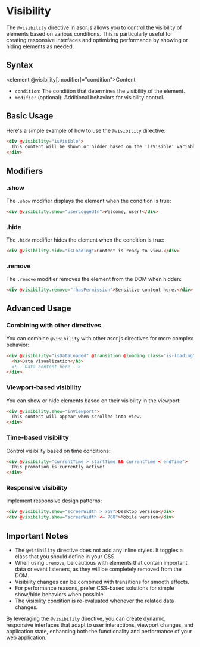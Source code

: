 # Visibility

The `@visibility` directive in asor.js allows you to control the visibility of elements based on various conditions. This is particularly useful for creating responsive interfaces and optimizing performance by showing or hiding elements as needed.

## Syntax

<element @visibility[.modifier]="condition">Content</element>

- `condition`: The condition that determines the visibility of the element.
- `modifier` (optional): Additional behaviors for visibility control.

## Basic Usage

Here's a simple example of how to use the `@visibility` directive:

```html
<div @visibility="isVisible">
  This content will be shown or hidden based on the 'isVisible' variable.
</div>
```

## Modifiers

### .show

The `.show` modifier displays the element when the condition is true:

```html
<div @visibility.show="userLoggedIn">Welcome, user!</div>
```

### .hide

The `.hide` modifier hides the element when the condition is true:

```html
<div @visibility.hide="isLoading">Content is ready to view.</div>
```

### .remove

The `.remove` modifier removes the element from the DOM when hidden:

```html
<div @visibility.remove="!hasPermission">Sensitive content here.</div>
```

## Advanced Usage

### Combining with other directives

You can combine `@visibility` with other asor.js directives for more complex behavior:

```html
<div @visibility="isDataLoaded" @transition @loading.class="is-loading">
  <h3>Data Visualization</h3>
  <!-- Data content here -->
</div>
```

### Viewport-based visibility

You can show or hide elements based on their visibility in the viewport:

```html
<div @visibility.show="inViewport">
  This content will appear when scrolled into view.
</div>
```

### Time-based visibility

Control visibility based on time conditions:

```html
<div @visibility="currentTime > startTime && currentTime < endTime">
  This promotion is currently active!
</div>
```

### Responsive visibility

Implement responsive design patterns:

```html
<div @visibility.show="screenWidth > 768">Desktop version</div>
<div @visibility.show="screenWidth <= 768">Mobile version</div>
```

## Important Notes

- The `@visibility` directive does not add any inline styles. It toggles a class that you should define in your CSS.
- When using `.remove`, be cautious with elements that contain important data or event listeners, as they will be completely removed from the DOM.
- Visibility changes can be combined with transitions for smooth effects.
- For performance reasons, prefer CSS-based solutions for simple show/hide behaviors when possible.
- The visibility condition is re-evaluated whenever the related data changes.

By leveraging the `@visibility` directive, you can create dynamic, responsive interfaces that adapt to user interactions, viewport changes, and application state, enhancing both the functionality and performance of your web application.
